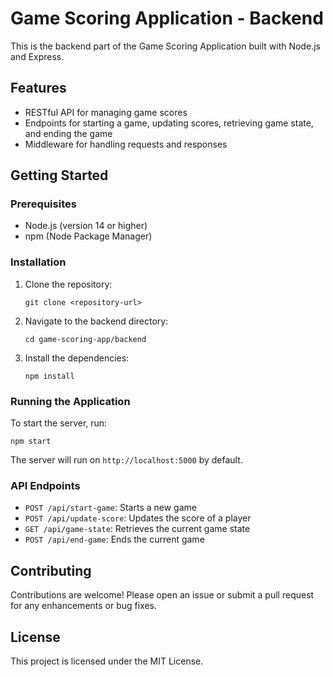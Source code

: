 # Game Scoring Application - Backend

This is the backend part of the Game Scoring Application built with Node.js and Express. 

## Features

- RESTful API for managing game scores
- Endpoints for starting a game, updating scores, retrieving game state, and ending the game
- Middleware for handling requests and responses

## Getting Started

### Prerequisites

- Node.js (version 14 or higher)
- npm (Node Package Manager)

### Installation

1. Clone the repository:
   ```
   git clone <repository-url>
   ```

2. Navigate to the backend directory:
   ```
   cd game-scoring-app/backend
   ```

3. Install the dependencies:
   ```
   npm install
   ```

### Running the Application

To start the server, run:
```
npm start
```

The server will run on `http://localhost:5000` by default.

### API Endpoints

- `POST /api/start-game`: Starts a new game
- `POST /api/update-score`: Updates the score of a player
- `GET /api/game-state`: Retrieves the current game state
- `POST /api/end-game`: Ends the current game

## Contributing

Contributions are welcome! Please open an issue or submit a pull request for any enhancements or bug fixes.

## License

This project is licensed under the MIT License.